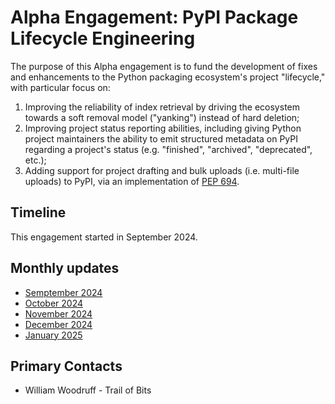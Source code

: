 # Alpha Engagement: PyPI Package Lifecycle Engineering

The purpose of this Alpha engagement is to fund the development
of fixes and enhancements to the Python packaging ecosystem's
project "lifecycle," with particular focus on:

1. Improving the reliability of index retrieval by driving the
   ecosystem towards a soft removal model ("yanking") instead of hard
   deletion;
2. Improving project status reporting abilities, including giving
   Python project maintainers the ability to emit structured metadata
   on PyPI regarding a project's status (e.g. "finished", "archived",
   "deprecated", etc.);
3. Adding support for project drafting and bulk uploads (i.e. multi-file
   uploads) to PyPI, via an implementation of [PEP 694].

## Timeline

This engagement started in September 2024.

## Monthly updates

* [Semptember 2024](./update-2024-09.md)
* [October 2024](./update-2024-10.md)
* [November 2024](./update-2024-11.md)
* [December 2024](./update-2024-12.md)
* [January 2025](./update-2025-01.md)

## Primary Contacts

* William Woodruff - Trail of Bits

[PEP 694]: https://peps.python.org/pep-0694/
